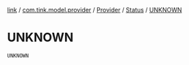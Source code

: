 [link](../../../index.md) / [com.tink.model.provider](../../index.md) / [Provider](../index.md) / [Status](index.md) / [UNKNOWN](./-u-n-k-n-o-w-n.md)

# UNKNOWN

`UNKNOWN`